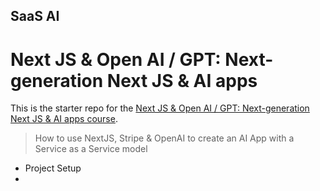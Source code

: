
## SaaS AI

# Next JS & Open AI / GPT: Next-generation Next JS & AI apps

This is the starter repo for the [Next JS & Open AI / GPT: Next-generation Next JS & AI apps course](https://www.udemy.com/course/next-js-ai/).



> How to use NextJS, Stripe &amp; OpenAI to create an AI App with a Service as a Service model

- Project Setup
- 